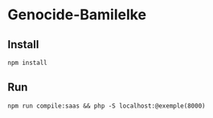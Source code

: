 # Genocide-Bamilelke

## Install 
 
 ```
 npm install
 ```

 ## Run 
  
 ``` 
 npm run compile:saas && php -S localhost:@exemple(8000)
 
 ``` 